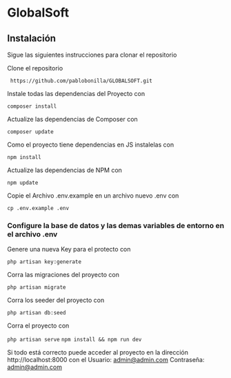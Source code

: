 # GlobalSoft

## **Instalación**

Sigue las siguientes instrucciones para clonar el repositorio

Clone el repositorio

` https://github.com/pablobonilla/GLOBALSOFT.git`

Instale todas las dependencias del Proyecto con

`composer install`

Actualize las dependencias de Composer con

`composer update`

Como el proyecto tiene dependencias en JS instalelas con

`npm install`

Actualize las dependencias de NPM con

`npm update`

Copie el Archivo .env.example en un archivo nuevo .env con

`cp .env.example .env`

### **Configure la base de datos y las demas variables de entorno en el archivo .env**

Genere una nueva Key para el protecto con

`php artisan key:generate`

Corra las migraciones del proyecto con

`php artisan migrate`

Corra los seeder del proyecto con

`php artisan db:seed`

Corra el proyecto con

`php artisan serve`
`npm install && npm run dev`

Si todo está correcto puede acceder al proyecto en la dirección http://localhost:8000 con el 
Usuario: admin@admin.com
Contraseña: admin@admin.com

